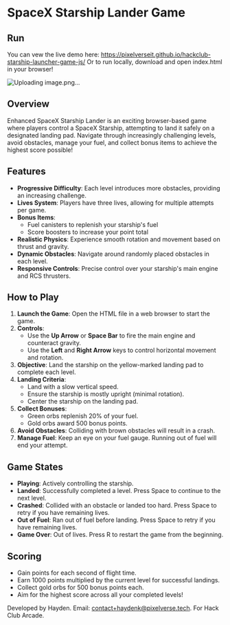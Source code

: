 # SpaceX Starship Lander Game

## Run
You can vew the live demo here: https://pixelverseit.github.io/hackclub-starship-launcher-game-js/
Or to run locally, download and open index.html in your browser!

![Uploading image.png…]()


## Overview

Enhanced SpaceX Starship Lander is an exciting browser-based game where players control a SpaceX Starship, attempting to land it safely on a designated landing pad. Navigate through increasingly challenging levels, avoid obstacles, manage your fuel, and collect bonus items to achieve the highest score possible!

## Features

- **Progressive Difficulty**: Each level introduces more obstacles, providing an increasing challenge.
- **Lives System**: Players have three lives, allowing for multiple attempts per game.
- **Bonus Items**: 
  - Fuel canisters to replenish your starship's fuel
  - Score boosters to increase your point total
- **Realistic Physics**: Experience smooth rotation and movement based on thrust and gravity.
- **Dynamic Obstacles**: Navigate around randomly placed obstacles in each level.
- **Responsive Controls**: Precise control over your starship's main engine and RCS thrusters.

## How to Play

1. **Launch the Game**: Open the HTML file in a web browser to start the game.
2. **Controls**:
   - Use the **Up Arrow** or **Space Bar** to fire the main engine and counteract gravity.
   - Use the **Left** and **Right Arrow** keys to control horizontal movement and rotation.
3. **Objective**: Land the starship on the yellow-marked landing pad to complete each level.
4. **Landing Criteria**: 
   - Land with a slow vertical speed.
   - Ensure the starship is mostly upright (minimal rotation).
   - Center the starship on the landing pad.
5. **Collect Bonuses**:
   - Green orbs replenish 20% of your fuel.
   - Gold orbs award 500 bonus points.
6. **Avoid Obstacles**: Colliding with brown obstacles will result in a crash.
7. **Manage Fuel**: Keep an eye on your fuel gauge. Running out of fuel will end your attempt.

## Game States

- **Playing**: Actively controlling the starship.
- **Landed**: Successfully completed a level. Press Space to continue to the next level.
- **Crashed**: Collided with an obstacle or landed too hard. Press Space to retry if you have remaining lives.
- **Out of Fuel**: Ran out of fuel before landing. Press Space to retry if you have remaining lives.
- **Game Over**: Out of lives. Press R to restart the game from the beginning.

## Scoring

- Gain points for each second of flight time.
- Earn 1000 points multiplied by the current level for successful landings.
- Collect gold orbs for 500 bonus points each.
- Aim for the highest score across all your completed levels!


Developed by Hayden. Email: contact+haydenk@pixelverse.tech.
For Hack Club Arcade.
